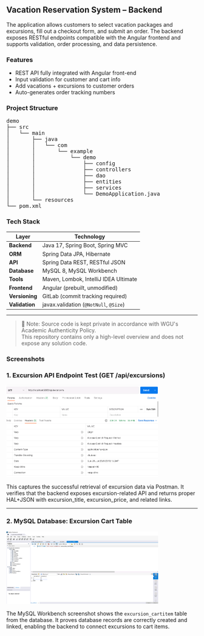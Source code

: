 <h2> Vacation Reservation System – Backend</h2>
<p><strong></strong> The application allows customers to select vacation packages and excursions, fill out a checkout form, and submit an order.  
The backend exposes RESTful endpoints compatible with the Angular frontend and supports validation, order processing, and data persistence.
</p>

<h3>Features</h3>
<ul>
  <li>REST API fully integrated with Angular front-end</li>
  <li>Input validation for customer and cart info</li>
  <li>Add vacations + excursions to customer orders</li>
  <li>Auto-generates order tracking numbers</li>
</ul>

<h3>Project Structure</h3>
<pre>
demo
├── src
│   └── main
│       ├── java
│       │   └── com
│       │       └── example
│       │           └── demo
│       │               ├── config
│       │               ├── controllers
│       │               ├── dao
│       │               ├── entities
│       │               ├── services
│       │               └── DemoApplication.java
│       └── resources
└── pom.xml
</pre>




### Tech Stack

| Layer       | Technology                             |
|-------------|-----------------------------------------|
| **Backend** | Java 17, Spring Boot, Spring MVC        |
| **ORM**     | Spring Data JPA, Hibernate              |
| **API**     | Spring Data REST, RESTful JSON          |
| **Database**| MySQL 8, MySQL Workbench                |
| **Tools**   | Maven, Lombok, IntelliJ IDEA Ultimate   |
| **Frontend**| Angular (prebuilt, unmodified)          |
| **Versioning** | GitLab (commit tracking required)    |
| **Validation** | javax.validation (`@NotNull`, `@Size`) |

---

> 🚫 Note: Source code is kept private in accordance with WGU's Academic Authenticity Policy.  
> This repository contains only a high-level overview and does not expose any solution code.  



<h3>Screenshots</h3>

<h3> 1. Excursion API Endpoint Test (GET /api/excursions)  </h3> 
<img src="images/api:excursion..png" width="400">

This captures the successful retrieval of excursion data via Postman. It verifies that the backend exposes excursion-related API and returns proper HAL+JSON with excursion_title, excursion_price, and related links.

---

 <h3> 2. MySQL Database: Excursion Cart Table  </h3>  
<img src="images/sql:data.png" width="400">

The MySQL Workbench screenshot shows the `excursion_cartitem` table from the database. It proves database records are correctly created and linked, enabling the backend to connect excursions to cart items.


